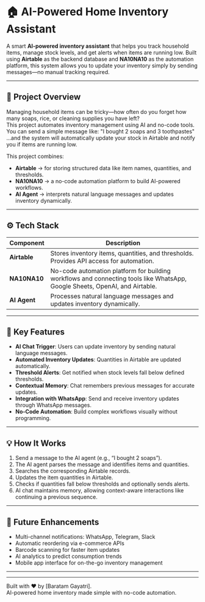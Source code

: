 # 🏠 AI-Powered Home Inventory Assistant

A smart **AI-powered inventory assistant** that helps you track household items, manage stock levels, and get alerts when items are running low. Built using **Airtable** as the backend database and **NA10NA10** as the automation platform, this system allows you to update your inventory simply by sending messages—no manual tracking required.

---

## 🌟 Project Overview

Managing household items can be tricky—how often do you forget how many soaps, rice, or cleaning supplies you have left?  
This project automates inventory management using AI and no-code tools.  
You can send a simple message like:
"I bought 2 soaps and 3 toothpastes"
…and the system will automatically update your stock in Airtable and notify you if items are running low.

This project combines:  
- **Airtable** → for storing structured data like item names, quantities, and thresholds.  
- **NA10NA10** → a no-code automation platform to build AI-powered workflows.  
- **AI Agent** → interprets natural language messages and updates inventory dynamically.  

---

## ⚙️ Tech Stack

| Component       | Description |
|-----------------|-------------|
| **Airtable**    | Stores inventory items, quantities, and thresholds. Provides API access for automation. |
| **NA10NA10**    | No-code automation platform for building workflows and connecting tools like WhatsApp, Google Sheets, OpenAI, and Airtable. |
| **AI Agent**    | Processes natural language messages and updates inventory dynamically. |

---

## 📌 Key Features

- **AI Chat Trigger**: Users can update inventory by sending natural language messages.  
- **Automated Inventory Updates**: Quantities in Airtable are updated automatically.  
- **Threshold Alerts**: Get notified when stock levels fall below defined thresholds.  
- **Contextual Memory**: Chat remembers previous messages for accurate updates.  
- **Integration with WhatsApp**: Send and receive inventory updates through WhatsApp messages.  
- **No-Code Automation**: Build complex workflows visually without programming.  

---

## 💡 How It Works

1. Send a message to the AI agent (e.g., “I bought 2 soaps”).  
2. The AI agent parses the message and identifies items and quantities.  
3. Searches the corresponding Airtable records.  
4. Updates the item quantities in Airtable.  
5. Checks if quantities fall below thresholds and optionally sends alerts.  
6. AI chat maintains memory, allowing context-aware interactions like continuing a previous sequence.  

---

## 🔮 Future Enhancements

- Multi-channel notifications: WhatsApp, Telegram, Slack  
- Automatic reordering via e-commerce APIs  
- Barcode scanning for faster item updates  
- AI analytics to predict consumption trends  
- Mobile app interface for on-the-go inventory management  

---


---

Built with ❤️ by [Baratam Gayatri].  
AI-powered home inventory made simple with no-code automation.



